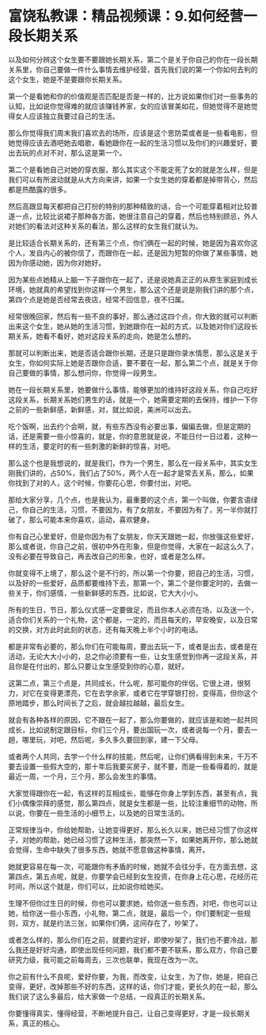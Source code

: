 # 富饶私教课：精品视频课：9.如何经营一段长期关系

以及如何分辨这个女生要不要跟她长期关系，第二个是关于你自己的你在一段长期关系里，你自己要做一件什么事情去维护经营，首先我们说的第一个你如何去判的这个女生，她是不是要跟你长期关系。

第一个是看她和你的价值观是否匹配是否是一样的，比方说如果你们对一些事务的认知，比如说你觉得难的就应该赚钱养家，女的应该冒美如花，但她觉得不是她觉得女人应该独立我要过自己的生活。

那么你觉得我们周末我们喜欢去的场所，应该是这个思防菜或者是一些看电影，但她觉得应该去酒吧她去唱歌，看她跟你在一起的生活习惯以及你们的兴趣爱好，要出去玩的点对不对，那么这是第一个。

第二个是看她自己对她的穿衣服，那么其实这个不能定死了女的就是怎么样，但是我们可以有所波动就是从大方向来讲，如果一个女生她的穿着都是掉带背心，然后都是热酷露的很多。

然后高跟显每天都把自己打扮的特别的那种精致的话，合一个可能穿着相对比较普遂一点，比较比说裙子那种各方面，她很注意自己的穿着，然后也特别顾忌，外人对她们的看法对这种关系的看法，那么这样的女生我们就认为。

是比较适合长期关系的，还有第三个点，你们俩在一起的时候，她是因为喜欢你这个人，发自内心的被你信了，而跟你在一起，还是因为短暂的你做了某些事情，她因为你感动她，因为你对她好。

因为某些点她精从上脑一下子跟你在一起了，还是说她真正正的从原生家庭到成长环境，她就真的希望找到你这样一个男生，那么这个还是说是刚我们讲的那个点，第四个点是她是否经常去夜店，经常不回信息，夜不归属。

经常很晚回家，然后有一些不良的事好，那么通过这四个点，你大致的就可以判断出来这个女生，她从她的生活习惯，到她跟你在一起的方式，以及她对你们这段长期关系，她看不看好，她对这段关系的走向，她是怎么想的。

那就可以判断出来，她是否适合跟你长期，还是只是跟你录水情愿，那么这是关于女生，你如何实际上她是否跟你合适，要不要在一起，那么第二个点，就是关于你自己要做的事情，那么想问你，你觉得一段男生。

她在一段长期关系里，她要做什么事情，能够更加的维持好这段关系，你自己吃好这段关系，长期关系她们男生的话，就是一个，她需要定期的去保持，维护一下你之前的一些新鲜感，新鲜感，对，就比如说，美洲可以出去。

吃个饭啊，出去约个会啊，就，有些东西没有必要出事，偏偏去做，但是定期的话，还是需要一些小惊喜的，就是，你的意思就是说，不能日付一日过着，这种一样的生活，要定时的有一些刺激的新鲜的惊喜，对吧。

那么这个也是我想说的，就是我们，作为一个男生，那么在一段关系中，其实女生刚我们讲的，占50%，我们占了50%，两个人在一起才是常去关系，那么，如果你找到了对的人，这个时候，你要花心思，你要付出，对吧。

那给大家分享，几个点，也是我认为，最重要的这个点，第一个叫做，你要言语绿己，你自己的生活，习惯，不要因为，有了女朋友，不要因为有了，另一半你就打破了，那么可能本来你喜欢，运动，喜欢健身。

你有自己心里爱好，但是你因为有了女朋友，你天天跟她一起，你放强这些爱好，那么或者说，你自己之前，很初中外在形象，但是你觉得，大家在一起这么久了，没有必要在导致自己，再去改自己的形象，也好，或者是怎么样。

你就变得不上境了，那么这个是不行的，所以第一个你要，把自己的生活，习惯，以及好的一些爱好，品质都要维持下去，那第一个，第二个是你要定时的，去做一些关于，你们感情，一些新鲜感的东西，比如说，它大大小小。

所有的生日，节日，那么仪式感一定要做足，而且你本人必须在场，以及送一个，适合你们关系的一个礼物，这个都是，一定的，而且每天的，早安晚安，以及日常的交换，对方此时此刻的状态，还有每天晚上半个小时的电话。

都是非常有必要的，那么你们在可能每周，要出去玩一下，或者是出去，或者是在活动，无论大大小小的，总之你必须要有一些，让女生感觉到你再一这段关系，并且你是在付出的，那么只要让女生感受到你的心意，就好。

这第二点，第三个点是，共同成长，什么呢，那可能你的伴侶，它很上进，很努力，对它在变得更漂亮，它在去学余家，或者它在学穿银打扮，变得高，但你这个原地踏步，那么时间长了之后，就会越拉越越，最后女生。

就会有各种各样的原因，它不跟在一起了，那么你要做的，就应该是和她一起共同成长，比如说制定跟目标，你们三个月，要出国玩一次，或者说每一个月，要去一趟，哪里玩，对吧，然后呢，多久多久要回到家，建一下父母。

或者两个人共同，去学一个什么样的技能，然后呢，让你们俩看得到未来，千万不要去设置一些假大空的，那十年后我要买房子，就不要，而是一些看得着的，就是最近一周，一个月，三个月，那么会发生的事情。

大家觉得跟你在一起，有这样的互相成长，能够在你身上学到东西，甚至有点，我们小偶像崇拜的感觉，那么第四点，就是女生都是一些，比较注重细节的动物，所以说，你要在一些生活的小细节上，以及她的日常生活的。

正常规律当中，你给她帮助，让她变得更好，那么长久以来，她已经习惯了你这样子，对她的帮助，她已经习惯了这种生活，那突然一下，如果她离开你，那么她就会觉得，生命中缺失了很多东西，她就不愿意做这种事情，离开。

她就更容易在每一次，可能跟你有矛盾的时候，她就不会往分手，在方面去想，这第四点，第五点呢，就是，你要学会已经到女生投资，在你身上花心思，花经历花时间，所以这个就是，你们可以，比如说你给她买。

生理不但你过生日的时候，你也可以要求她，给你送一些东西，对吧，你也可以让她，给你送一些小东西，小礼物，第二点，就是，最后一个，你们要制定一些规则，双方，就是约法三张，如果你们俩，这间存在了，吵架了。

或者怎么样的，那么你们在之前，就要约定好，即使吵架了，我们也不要冷战，那么我还是好好沟通，即使出现任何问题，我们都不要不联系，那么双方，你自己要研究力级，我可能之前每周去，三次也联单，我现在改为一次。

你之前有什么不良呢，爱好你要，为我，而改变，让女生，为了你，她是，把自己变得，更好，改掉那些不好的东西，这样的话，你们才能，更长久的在一起，那么我们说了这么多最后，给大家做一个总结，一段真正的长期关系。

你要懂得真实，懂得经营，不断地提升自己，让自己变得更好，才是一段长期关系，真正的核心。